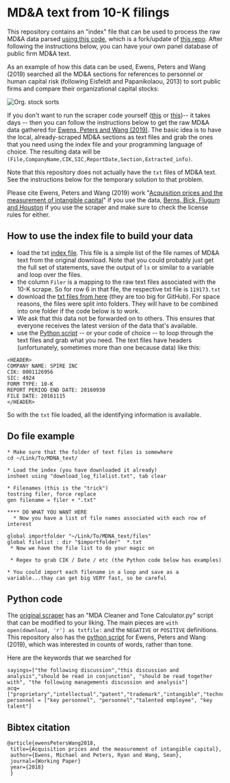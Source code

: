 # MD&A text from 10-K filings

This repository contains an "index" file that can be used to process the raw MD&A data parsed [using this code](https://github.com/apodobytko/10K-MDA-Section), which is a fork/update of [this repo](https://github.com/rflugum/10K-MDA-Section).   After following the instructions below, you can have your own panel database of public firm MD&A text.  

As an example of how this data can be used, Ewens, Peters and Wang (2019) searched all the MD&A sections for references to personnel or human capital risk (following Eisfeldt and Papanikolaou, 2013) to sort public firms and compare their organizational capital stocks:

![Org. stock sorts](https://github.com/michaelewens/MD-A-10K/blob/master/example_analysis.png)

If you don't want to run the scraper code yourself ([this](https://github.com/apodobytko/10K-MDA-Section) or [this](https://github.com/rflugum/10K-MDA-Section))-- it takes days -- then you can follow the instructions below to get the raw MD&A data gathered for [Ewens, Peters and Wang (2019)](https://papers.ssrn.com/sol3/papers.cfm?abstract_id=3287437).   The basic idea is to have the local, already-scraped MD&A sections as text files and grab the ones that you need using the index file and your programming language of choice. The resulting data will be `(File,CompanyName,CIK,SIC,ReportDate,Section,Extracted_info)`.  

Note that this repository does not actually have the `txt` files of MD&A text.  See the instructions below for the temporary solution to that problem.

Please cite Ewens, Peters and Wang (2019) work "[Acquisition prices and the measurement of intangible capital](https://papers.ssrn.com/sol3/papers.cfm?abstract_id=3287437)" if you use the data,  [Berns, Bick, Flugum and Houston](https://sites.google.com/site/ryanflugum/research/tone-changes-and-m-a) if you use the scraper and make sure to check the license rules for either.  

## How to use the index file to build your data

- load the txt [index file](https://github.com/michaelewens/md_n_a_10K/blob/master/download_log_filelist.txt).  This file is a simple list of the file names of MD&A text from the original download.  Note that you could probably just get the full set of statements, save the output of `ls` or similar to a variable and loop over the files.  
- the column `Filer` is a mapping to the raw text files associated with the 10-K scrape.   So for row 6 in that file, the respective txt file is `119173.txt`
- download the [txt files from here](https://doi.org/10.22002/D1.1249) (they are too big for GitHub).   For space reasons, the files were split into folders.  They will have to be combined into one folder if the code below is to work.
- We ask that this data not be forwarded on to others.  This ensures that everyone receives the latest version of the data that's available.
- use the [Python script](https://github.com/michaelewens/MD-A-10K/blob/master/example_procesing.py) -- or your code of choice -- to loop through the text files and grab what you need.  The text files have headers (unfortunately, sometimes more than one because data) like this:

```
<HEADER>
COMPANY NAME: SPIRE INC
CIK: 0001126956
SIC: 4924
FORM TYPE: 10-K
REPORT PERIOD END DATE: 20160930
FILE DATE: 20161115
</HEADER>
```

So with the `txt` file loaded, all the identifying information is available.  

## Do file example

```
* Make sure that the folder of text files is somewhere 
cd ~/Link/To/MDNA_text/

* Load the index (you have downloaded it already)
insheet using "download_log_filelist.txt", tab clear

* Filenames (this is the "trick")
tostring filer, force replace
gen filename = filer + ".txt"

**** DO WHAT YOU WANT HERE
  * Now you have a list of file names associated with each row of interest

global importfolder "~/Link/To/MDNA_text/files"
global filelist : dir "$importfolder"  *.txt
 * Now we have the file list to do your magic on
 
 * Regex to grab CIK / Date / etc (the Python code below has examples)
 
* You could import each filename in a loop and save as a variable...thay can get big VERY fast, so be careful
```

## Python code

The [original scraper](https://github.com/apodobytko/10K-MDA-Section) has an "MDA Cleaner and Tone Calculator.py" script that can be modified to your liking.  The main pieces are `with open(download, 'r') as txtfile:` and the `NEGATIVE` or `POSITIVE` definitions.  This repository also has the [python script](https://github.com/michaelewens/md_n_a_10K/blob/master/example_procesing.py) for Ewens, Peters and Wang (2019), which was interested in counts of words, rather than tone.  

Here are the keywords that we searched for

```
sayings=["the following discussion","this discussion and analysis","should be read in conjunction", "should be read together with", "the following managements discussion and analysis"]
acq=["proprietary","intellectual","patent","trademark","intangible","technology"]    
personnel = ["key personnel", "personnel","talented employee", "key talent"]
```

## Bibtex citation

```
@article{ewensPetersWang2018,
 title={Acquisition prices and the measurement of intangible capital},
 author={Ewens, Michael and Peters, Ryan and Wang, Sean},
 journal={Working Paper}
 year={2018}
 }
```
